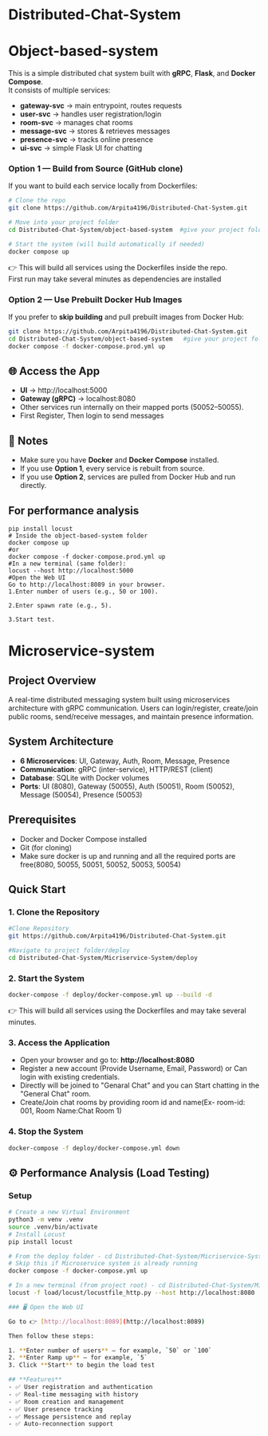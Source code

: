 # Distributed-Chat-System

# Object-based-system

This is a simple distributed chat system built with **gRPC**, **Flask**, and **Docker Compose**.  
It consists of multiple services:

- **gateway-svc** → main entrypoint, routes requests
- **user-svc** → handles user registration/login
- **room-svc** → manages chat rooms
- **message-svc** → stores & retrieves messages
- **presence-svc** → tracks online presence
- **ui-svc** → simple Flask UI for chatting
### Option 1 — Build from Source (GitHub clone)
If you want to build each service locally from Dockerfiles:

```bash
# Clone the repo
git clone https://github.com/Arpita4196/Distributed-Chat-System.git

# Move into your project folder
cd Distributed-Chat-System/object-based-system  #give your project folder path where it is stored

# Start the system (will build automatically if needed)
docker compose up

```

👉 This will build all services using the Dockerfiles inside the repo.  
First run may take several minutes as dependencies are installed

### Option 2 — Use Prebuilt Docker Hub Images
If you prefer to **skip building** and pull prebuilt images from Docker Hub:

```bash
git clone https://github.com/Arpita4196/Distributed-Chat-System.git
cd Distributed-Chat-System/object-based-system   #give your project folder path where it is stored
docker compose -f docker-compose.prod.yml up
```


## 🌐 Access the App
- **UI** → http://localhost:5000  
- **Gateway (gRPC)** → localhost:8080  
- Other services run internally on their mapped ports (50052–50055).
- First Register, Then login to send messages

## 📝 Notes
- Make sure you have **Docker** and **Docker Compose** installed.  
- If you use **Option 1**, every service is rebuilt from source.  
- If you use **Option 2**, services are pulled from Docker Hub and run directly.

## For performance analysis
```
pip install locust
# Inside the object-based-system folder
docker compose up
#or
docker compose -f docker-compose.prod.yml up
#In a new terminal (same folder):
locust --host http://localhost:5000
#Open the Web UI
Go to http://localhost:8089 in your browser.
1.Enter number of users (e.g., 50 or 100).

2.Enter spawn rate (e.g., 5).

3.Start test.
```

# Microservice-system
## **Project Overview**
A real-time distributed messaging system built using microservices architecture with gRPC communication. Users can login/register, create/join public rooms, send/receive messages, and maintain presence information.

## **System Architecture**
- **6 Microservices**: UI, Gateway, Auth, Room, Message, Presence
- **Communication**: gRPC (inter-service), HTTP/REST (client)
- **Database**: SQLite with Docker volumes
- **Ports**: UI (8080), Gateway (50055), Auth (50051), Room (50052), Message (50054), Presence (50053)

## **Prerequisites**
- Docker and Docker Compose installed
- Git (for cloning)
- Make sure docker is up and running and all the required ports are free(8080, 50055, 50051, 50052, 50053, 50054)

## **Quick Start**

### **1. Clone the Repository**
```bash
#Clone Repository
git https://github.com/Arpita4196/Distributed-Chat-System.git

#Navigate to project folder/deploy
cd Distributed-Chat-System/Micriservice-System/deploy
```

### **2. Start the System**
```bash
docker-compose -f deploy/docker-compose.yml up --build -d
```

👉 This will build all services using the Dockerfiles and may take several minutes.

### **3. Access the Application**
- Open your browser and go to: **http://localhost:8080**
- Register a new account (Provide Username, Email, Password) or Can login with existing credentials.
- Directly will be joined to "Genaral Chat" and you can Start chatting in the "General Chat" room.
- Create/Join chat rooms by providing room id and name(Ex- room-id: 001, Room Name:Chat Room 1)


### **4. Stop the System**
```bash
docker-compose -f deploy/docker-compose.yml down
```

## ⚙️ Performance Analysis (Load Testing)

### Setup
```bash
# Create a new Virtual Environment
python3 -m venv .venv
source .venv/bin/activate
# Install Locust
pip install locust

# From the deploy folder - cd Distributed-Chat-System/Micriservice-System/deploy
# Skip this if Microservice system is already running
docker compose -f docker-compose.yml up

# In a new terminal (from project root) - cd Distributed-Chat-System/Micriservice-System
locust -f load/locust/locustfile_http.py --host http://localhost:8080

### 🖥️ Open the Web UI

Go to 👉 [http://localhost:8089](http://localhost:8089)

Then follow these steps:

1. **Enter number of users** — for example, `50` or `100`  
2. **Enter Ramp up** — for example, `5`  
3. Click **Start** to begin the load test

## **Features**
- ✅ User registration and authentication
- ✅ Real-time messaging with history
- ✅ Room creation and management
- ✅ User presence tracking
- ✅ Message persistence and replay
- ✅ Auto-reconnection support
